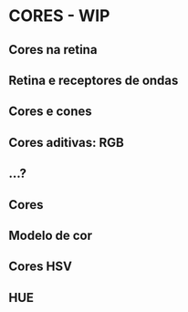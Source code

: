 # CORES - WIP

## Cores na retina

## Retina e receptores de ondas

## Cores e cones

## Cores aditivas: RGB

## ...?

## Cores

## Modelo de cor

## Cores HSV

## HUE
